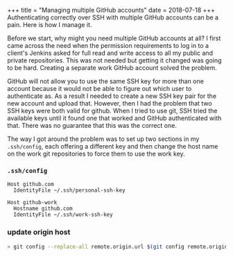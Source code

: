 +++
title = "Managing multiple GitHub accounts"
date = 2018-07-18
+++
Authenticating correctly over SSH with multiple GitHub accounts can be a pain.
Here is how I manage it.

Before we start, why might you need multiple GitHub accounts at all? I
first came across the need when the permission requirements to log in to a
client's Jenkins asked for full read and write access to all my public and
private repositories. This was not needed but getting it changed was
going to be hard. Creating a separate work GitHub account solved the problem.

GitHub will not allow you to use the same SSH key for more than one account
because it would not be able to figure out which user to authenticate as.
As a result I needed to create a new SSH key pair for the new account and
upload that. However, then I had the problem that two SSH keys were both valid
for github. When I tried to use git, SSH tried the available keys until it found
one that worked and GitHub authenticated with that. There was no guarantee that
this was the correct one.

The way I got around the problem was to set up two sections in my `.ssh/config`,
each offering a different key and then change the host name on the work git
repositories to force them to use the work key.

### `.ssh/config`
```config
Host github.com
  IdentityFile ~/.ssh/personal-ssh-key

Host github-work
  Hostname github.com
  IdentityFile ~/.ssh/work-ssh-key
```

### update origin host
```bash
> git config --replace-all remote.origin.url $(git config remote.origin.url | sed 's/github.com/github-work/g')
```

